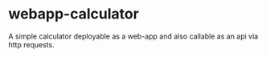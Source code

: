 # webapp-calculator
A simple calculator deployable as a web-app and also callable as an api via http requests.
